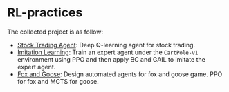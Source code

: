 # RL-practices
The collected project is as follow:
- [Stock Trading Agent](./DQN-stock/README.md): Deep Q-learning agent for stock trading.
- [Imitation Learning](./Imitation-Learning/README.md): Train an expert agent under the `CartPole-v1` environment using PPO and then apply BC and GAIL to imitate the expert agent.
- [Fox and Goose](./f_g_PPO_mcts/README.md): Design automated agents for fox and goose game. PPO for fox and MCTS for goose.